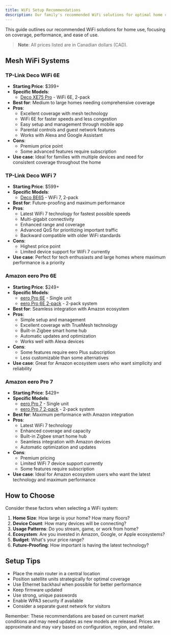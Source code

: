 ```yaml
---
title: WiFi Setup Recommendations
description: Our family's recommended WiFi solutions for optimal home connectivity
---
```



This guide outlines our recommended WiFi solutions for home use, focusing on coverage, performance, and ease of use.

> **Note**: All prices listed are in Canadian dollars (CAD).

## Mesh WiFi Systems

### TP-Link Deco WiFi 6E
- **Starting Price**: $399+
- **Specific Models**:
  - [Deco XE75 Pro](https://www.tp-link.com/ca/home-networking/deco/deco-xe75-pro/) - WiFi 6E, 2-pack
- **Best for**: Medium to large homes needing comprehensive coverage
- **Pros**:
  - Excellent coverage with mesh technology
  - WiFi 6E for faster speeds and less congestion
  - Easy setup and management through mobile app
  - Parental controls and guest network features
  - Works with Alexa and Google Assistant
- **Cons**:
  - Premium price point
  - Some advanced features require subscription
- **Use case**: Ideal for families with multiple devices and need for consistent coverage throughout the home

### TP-Link Deco WiFi 7
- **Starting Price**: $599+
- **Specific Models**:
  - [Deco BE65](https://www.tp-link.com/ca/home-networking/deco/deco-be65/) - WiFi 7, 2-pack
- **Best for**: Future-proofing and maximum performance
- **Pros**:
  - Latest WiFi 7 technology for fastest possible speeds
  - Multi-gigabit connectivity
  - Enhanced range and coverage
  - Advanced QoS for prioritizing important traffic
  - Backward compatible with older WiFi standards
- **Cons**:
  - Highest price point
  - Limited device support for WiFi 7 currently
- **Use case**: Perfect for tech enthusiasts and large homes where maximum performance is a priority

### Amazon eero Pro 6E
- **Starting Price**: $249+
- **Specific Models**:
  - [eero Pro 6E](https://www.eero.com/shop/eero-pro-6e) - Single unit
  - [eero Pro 6E 2-pack](https://www.eero.com/shop/eero-pro-6e) - 2-pack system
- **Best for**: Seamless integration with Amazon ecosystem
- **Pros**:
  - Simple setup and management
  - Excellent coverage with TrueMesh technology
  - Built-in Zigbee smart home hub
  - Automatic updates and optimization
  - Works well with Alexa devices
- **Cons**:
  - Some features require eero Plus subscription
  - Less customizable than some alternatives
- **Use case**: Great for Amazon ecosystem users who want simplicity and reliability

### Amazon eero Pro 7
- **Starting Price**: $429+
- **Specific Models**:
  - [eero Pro 7](https://www.amazon.ca/dp/B0C9JZQX8L) - Single unit
  - [eero Pro 7 2-pack](https://www.amazon.ca/dp/B0C9JZQX8L) - 2-pack system
- **Best for**: Maximum performance with Amazon integration
- **Pros**:
  - Latest WiFi 7 technology
  - Enhanced coverage and capacity
  - Built-in Zigbee smart home hub
  - Seamless integration with Amazon devices
  - Automatic optimization and updates
- **Cons**:
  - Premium pricing
  - Limited WiFi 7 device support currently
  - Some features require subscription
- **Use case**: Ideal for Amazon ecosystem users who want the latest technology and maximum performance

## How to Choose

Consider these factors when selecting a WiFi system:
1. **Home Size**: How large is your home? How many floors?
2. **Device Count**: How many devices will be connecting?
3. **Usage Patterns**: Do you stream, game, or work from home?
4. **Ecosystem**: Are you invested in Amazon, Google, or Apple ecosystems?
5. **Budget**: What's your price range?
6. **Future-Proofing**: How important is having the latest technology?

## Setup Tips

- Place the main router in a central location
- Position satellite units strategically for optimal coverage
- Use Ethernet backhaul when possible for better performance
- Keep firmware updated
- Use strong, unique passwords
- Enable WPA3 security if available
- Consider a separate guest network for visitors

Remember: These recommendations are based on current market conditions and may need updates as new models are released. Prices are approximate and may vary based on configuration, region, and retailer. 
